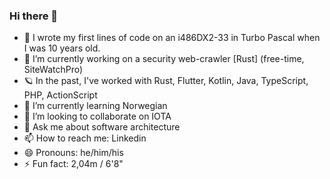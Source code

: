 ### Hi there 👋

- 🚀 I wrote my first lines of code on an i486DX2-33 in Turbo Pascal when I was 10 years old.
- 🔭 I’m currently working on a security web-crawler [Rust] (free-time, SiteWatchPro)
- 🪐 In the past, I've worked with Rust, Flutter, Kotlin, Java, TypeScript, PHP, ActionScript
- 🌱 I’m currently learning Norwegian
- 👯 I’m looking to collaborate on IOTA
- 💬 Ask me about software architecture
- 📫 How to reach me: Linkedin
- 😄 Pronouns: he/him/his
- ⚡ Fun fact: 2,04m / 6'8"
